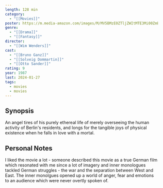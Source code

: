 ```yaml
---
length: 128 min
category:
  - "[[Movies]]"
poster: https://m.media-amazon.com/images/M/MV5BMzE0ZTljZWItMTE3Mi00ZmEzLTg0OTktYWQ5MGY3YTQzMjZmXkEyXkFqcGdeQXVyMjUzOTY1NTc@._V1_SX300.jpg
genre:
  - "[[Drama]]"
  - "[[Fantasy]]"
director:
  - "[[Wim Wenders]]"
cast:
  - "[[Bruno Ganz]]"
  - "[[Solveig Dommartin]]"
  - "[[Otto Sander]]"
rating: 9
year: 1987
last: 2024-01-27
tags:
  - movies
  - movies
---
```


## Synopsis

An angel tires of his purely ethereal life of merely overseeing the human activity of Berlin's residents, and longs for the tangible joys of physical existence when he falls in love with a mortal.


## Personal Notes

I liked the movie a lot - someone described this movie as a true German film which resonated with me since a lot of imagery and inner monologues tackled German struggles - the war and the separation between West and East. The inner monolgues opened up a world of anger, fear and emotions to an audience which were never overtly spoken of. 